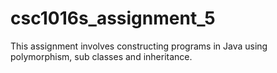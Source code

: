 # csc1016s_assignment_5
This assignment involves constructing programs in Java using polymorphism, sub classes and inheritance.
